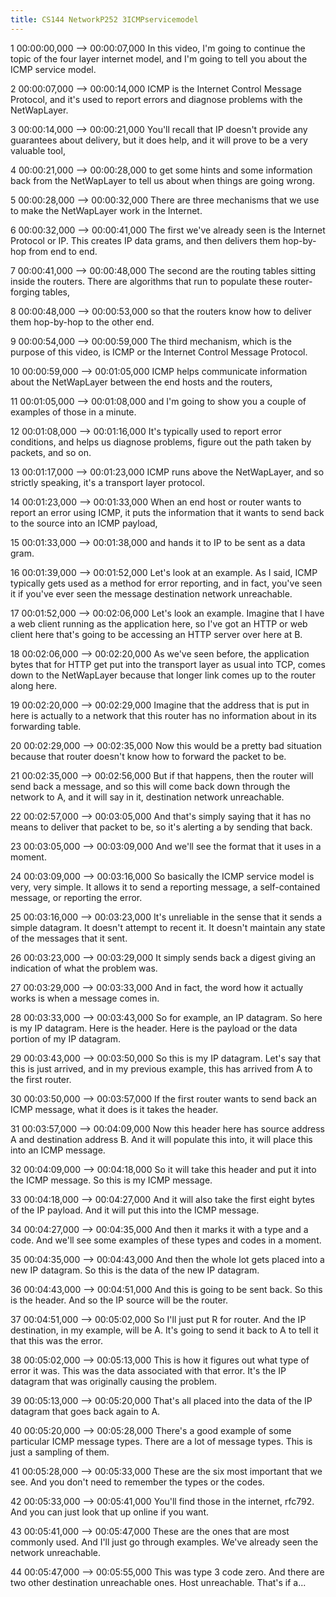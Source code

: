 ```yaml
---
title: CS144 NetworkP252 3ICMPservicemodel
---
```


1
00:00:00,000 --> 00:00:07,000
In this video, I'm going to continue the topic of the four layer internet model, and I'm going to tell you about the ICMP service model.

2
00:00:07,000 --> 00:00:14,000
ICMP is the Internet Control Message Protocol, and it's used to report errors and diagnose problems with the NetWapLayer.

3
00:00:14,000 --> 00:00:21,000
You'll recall that IP doesn't provide any guarantees about delivery, but it does help, and it will prove to be a very valuable tool,

4
00:00:21,000 --> 00:00:28,000
to get some hints and some information back from the NetWapLayer to tell us about when things are going wrong.

5
00:00:28,000 --> 00:00:32,000
There are three mechanisms that we use to make the NetWapLayer work in the Internet.

6
00:00:32,000 --> 00:00:41,000
The first we've already seen is the Internet Protocol or IP. This creates IP data grams, and then delivers them hop-by-hop from end to end.

7
00:00:41,000 --> 00:00:48,000
The second are the routing tables sitting inside the routers. There are algorithms that run to populate these router-forging tables,

8
00:00:48,000 --> 00:00:53,000
so that the routers know how to deliver them hop-by-hop to the other end.

9
00:00:54,000 --> 00:00:59,000
The third mechanism, which is the purpose of this video, is ICMP or the Internet Control Message Protocol.

10
00:00:59,000 --> 00:01:05,000
ICMP helps communicate information about the NetWapLayer between the end hosts and the routers,

11
00:01:05,000 --> 00:01:08,000
and I'm going to show you a couple of examples of those in a minute.

12
00:01:08,000 --> 00:01:16,000
It's typically used to report error conditions, and helps us diagnose problems, figure out the path taken by packets, and so on.

13
00:01:17,000 --> 00:01:23,000
ICMP runs above the NetWapLayer, and so strictly speaking, it's a transport layer protocol.

14
00:01:23,000 --> 00:01:33,000
When an end host or router wants to report an error using ICMP, it puts the information that it wants to send back to the source into an ICMP payload,

15
00:01:33,000 --> 00:01:38,000
and hands it to IP to be sent as a data gram.

16
00:01:39,000 --> 00:01:52,000
Let's look at an example. As I said, ICMP typically gets used as a method for error reporting, and in fact, you've seen it if you've ever seen the message destination network unreachable.

17
00:01:52,000 --> 00:02:06,000
Let's look an example. Imagine that I have a web client running as the application here, so I've got an HTTP or web client here that's going to be accessing an HTTP server over here at B.

18
00:02:06,000 --> 00:02:20,000
As we've seen before, the application bytes that for HTTP get put into the transport layer as usual into TCP, comes down to the NetWapLayer because that longer link comes up to the router along here.

19
00:02:20,000 --> 00:02:29,000
Imagine that the address that is put in here is actually to a network that this router has no information about in its forwarding table.

20
00:02:29,000 --> 00:02:35,000
Now this would be a pretty bad situation because that router doesn't know how to forward the packet to be.

21
00:02:35,000 --> 00:02:56,000
But if that happens, then the router will send back a message, and so this will come back down through the network to A, and it will say in it, destination network unreachable.

22
00:02:57,000 --> 00:03:05,000
And that's simply saying that it has no means to deliver that packet to be, so it's alerting a by sending that back.

23
00:03:05,000 --> 00:03:09,000
And we'll see the format that it uses in a moment.

24
00:03:09,000 --> 00:03:16,000
So basically the ICMP service model is very, very simple. It allows it to send a reporting message, a self-contained message, or reporting the error.

25
00:03:16,000 --> 00:03:23,000
It's unreliable in the sense that it sends a simple datagram. It doesn't attempt to recent it. It doesn't maintain any state of the messages that it sent.

26
00:03:23,000 --> 00:03:29,000
It simply sends back a digest giving an indication of what the problem was.

27
00:03:29,000 --> 00:03:33,000
And in fact, the word how it actually works is when a message comes in.

28
00:03:33,000 --> 00:03:43,000
So for example, an IP datagram. So here is my IP datagram. Here is the header. Here is the payload or the data portion of my IP datagram.

29
00:03:43,000 --> 00:03:50,000
So this is my IP datagram. Let's say that this is just arrived, and in my previous example, this has arrived from A to the first router.

30
00:03:50,000 --> 00:03:57,000
If the first router wants to send back an ICMP message, what it does is it takes the header.

31
00:03:57,000 --> 00:04:09,000
Now this header here has source address A and destination address B. And it will populate this into, it will place this into an ICMP message.

32
00:04:09,000 --> 00:04:18,000
So it will take this header and put it into the ICMP message. So this is my ICMP message.

33
00:04:18,000 --> 00:04:27,000
And it will also take the first eight bytes of the IP payload. And it will put this into the ICMP message.

34
00:04:27,000 --> 00:04:35,000
And then it marks it with a type and a code. And we'll see some examples of these types and codes in a moment.

35
00:04:35,000 --> 00:04:43,000
And then the whole lot gets placed into a new IP datagram. So this is the data of the new IP datagram.

36
00:04:43,000 --> 00:04:51,000
And this is going to be sent back. So this is the header. And so the IP source will be the router.

37
00:04:51,000 --> 00:05:02,000
So I'll just put R for router. And the IP destination, in my example, will be A. It's going to send it back to A to tell it that this was the error.

38
00:05:02,000 --> 00:05:13,000
This is how it figures out what type of error it was. This was the data associated with that error. It's the IP datagram that was originally causing the problem.

39
00:05:13,000 --> 00:05:20,000
That's all placed into the data of the IP datagram that goes back again to A.

40
00:05:20,000 --> 00:05:28,000
There's a good example of some particular ICMP message types. There are a lot of message types. This is just a sampling of them.

41
00:05:28,000 --> 00:05:33,000
These are the six most important that we see. And you don't need to remember the types or the codes.

42
00:05:33,000 --> 00:05:41,000
You'll find those in the internet, rfc792. And you can just look that up online if you want.

43
00:05:41,000 --> 00:05:47,000
These are the ones that are most commonly used. And I'll just go through examples. We've already seen the network unreachable.

44
00:05:47,000 --> 00:05:55,000
This was type 3 code zero. And there are two other destination unreachable ones. Host unreachable. That's if a...

